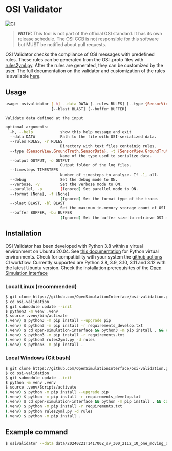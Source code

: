 # OSI Validator
[![CI](https://github.com/OpenSimulationInterface/osi-validation/actions/workflows/ci.yml/badge.svg?branch=master)](https://github.com/OpenSimulationInterface/osi-validation/actions/workflows/ci.yml)

> **_NOTE:_**  This tool is not part of the official OSI standard. It has its own release schedule. The OSI CCB is not responsible for this software but MUST be notified about pull requests.

OSI Validator checks the compliance of OSI messages with predefined rules.
These rules can be generated from the OSI .proto files with [rules2yml.py](https://github.com/OpenSimulationInterface/osi-validation/blob/master/rules2yml.py).
After the rules are generated, they can be customized by the user.
The full documentation on the validator and customization of the rules is available [here](https://github.com/OpenSimulationInterface/osi-validation/tree/master/doc).

## Usage

```bash
usage: osivalidator [-h] --data DATA [--rules RULES] [--type {SensorView,GroundTruth,SensorData}] [--output OUTPUT] [--timesteps TIMESTEPS] [--debug] [--verbose] [--parallel] [--format {None}]
                    [--blast BLAST] [--buffer BUFFER]

Validate data defined at the input

optional arguments:
  -h, --help            show this help message and exit
  --data DATA           Path to the file with OSI-serialized data.
  --rules RULES, -r RULES
                        Directory with text files containig rules.
  --type {SensorView,GroundTruth,SensorData}, -t {SensorView,GroundTruth,SensorData}
                        Name of the type used to serialize data.
  --output OUTPUT, -o OUTPUT
                        Output folder of the log files.
  --timesteps TIMESTEPS
                        Number of timesteps to analyze. If -1, all.
  --debug               Set the debug mode to ON.
  --verbose, -v         Set the verbose mode to ON.
  --parallel, -p        (Ignored) Set parallel mode to ON.
  --format {None}, -f {None}
                        (Ignored) Set the format type of the trace.
  --blast BLAST, -bl BLAST
                        Set the maximum in-memory storage count of OSI messages during validation.
  --buffer BUFFER, -bu BUFFER
                        (Ignored) Set the buffer size to retrieve OSI messages from trace file. Set it to 0 if you do not want to use buffering at all.
```

## Installation

OSI Validator has been developed with Python 3.8 within a virtual environment on Ubuntu 20.04. See [this documentation](https://packaging.python.org/en/latest/guides/installing-using-pip-and-virtual-environments/) for Python virtual environments.
Check for compatibility with your system the [github actions](https://github.com/OpenSimulationInterface/osi-validation/actions) CI workflow.
Currently supported are Python 3.8, 3.9, 3.10, 3.11 and 3.12 with the latest Ubuntu version.
Check the installation prerequisites of the [Open Simulation Interface](https://github.com/OpenSimulationInterface/open-simulation-interface#installation)

### Local Linux (recommended)

```bash
$ git clone https://github.com/OpenSimulationInterface/osi-validation.git
$ cd osi-validation
$ git submodule update --init
$ python3 -m venv .venv
$ source .venv/bin/activate
(.venv) $ python3 -m pip install --upgrade pip
(.venv) $ python3 -m pip install -r requirements_develop.txt
(.venv) $ cd open-simulation-interface && python3 -m pip install . && cd ..
(.venv) $ python3 -m pip install -r requirements.txt
(.venv) $ python3 rules2yml.py -d rules
(.venv) $ python3 -m pip install .
```

### Local Windows (Git bash)

```bash
$ git clone https://github.com/OpenSimulationInterface/osi-validation.git
$ cd osi-validation
$ git submodule update --init
$ python -m venv .venv
$ source .venv/Scripts/activate
(.venv) $ python -m pip install --upgrade pip
(.venv) $ python -m pip install -r requirements_develop.txt
(.venv) $ cd open-simulation-interface && python -m pip install . && cd ..
(.venv) $ python -m pip install -r requirements.txt
(.venv) $ python rules2yml.py -d rules
(.venv) $ python -m pip install .
```

## Example command

```bash
$ osivalidator --data data/20240221T141700Z_sv_300_2112_10_one_moving_object.osi --rules rules/
```
